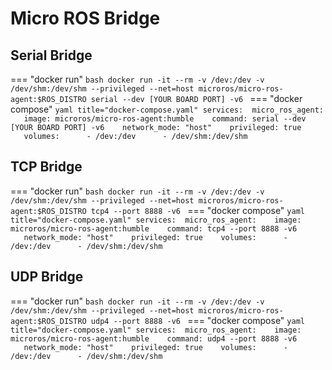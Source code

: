 # Micro ROS Bridge
## Serial Bridge

=== "docker run"
	```bash
	docker run -it --rm -v /dev:/dev -v /dev/shm:/dev/shm --privileged --net=host microros/micro-ros-agent:$ROS_DISTRO serial --dev [YOUR BOARD PORT] -v6
	```
=== "docker compose"
	```yaml title="docker-compose.yaml"
	services:
	 micro_ros_agent:
	   image: microros/micro-ros-agent:humble
	   command: serial --dev [YOUR BOARD PORT] -v6
	   network_mode: "host"
	   privileged: true
	   volumes:
	     - /dev:/dev
	     - /dev/shm:/dev/shm
	```


## TCP Bridge

=== "docker run"
	```bash
	docker run -it --rm -v /dev:/dev -v /dev/shm:/dev/shm --privileged --net=host microros/micro-ros-agent:$ROS_DISTRO tcp4 --port 8888 -v6
	```
=== "docker compose"
	```yaml title="docker-compose.yaml"
	services:
	 micro_ros_agent:
	   image: microros/micro-ros-agent:humble
	   command: tcp4 --port 8888 -v6
	   network_mode: "host"
	   privileged: true
	   volumes:
	     - /dev:/dev
	     - /dev/shm:/dev/shm
	```


## UDP Bridge

=== "docker run"
	```bash
	docker run -it --rm -v /dev:/dev -v /dev/shm:/dev/shm --privileged --net=host microros/micro-ros-agent:$ROS_DISTRO udp4 --port 8888 -v6
	```
=== "docker compose"
	```yaml title="docker-compose.yaml"
	services:
	 micro_ros_agent:
	   image: microros/micro-ros-agent:humble
	   command: udp4 --port 8888 -v6
	   network_mode: "host"
	   privileged: true
	   volumes:
	     - /dev:/dev
	     - /dev/shm:/dev/shm
	```
